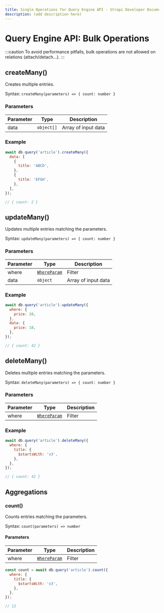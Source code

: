 ```yaml
---
title: Single Operations for Query Engine API - Strapi Developer Documentation
description: (add description here)
---
```

<!-- TODO: update SEO tags -->

# Query Engine API: Bulk Operations

<!-- TODO: add intro here -->

<!-- ? not sure we should include this caution, which was [part of the RFC](https://strapi-rfc-v4.netlify.app/database/query-engine.html#bulk-operation) -->
:::caution
To avoid performance pitfalls, bulk operations are not allowed on relations (attach/detach…).
:::

## createMany()

Creates multiple entries.

Syntax: `createMany(parameters) => { count: number }`

### Parameters

| Parameter | Type       | Description         |
| --------- | ---------- | ------------------- |
| data      | `object[]` | Array of input data |

### Example

```js
await db.query('article').createMany({
  data: [
    {
      title: 'ABCD',
    },
    {
      title: 'EFGH',
    },
  ],
});

// { count: 2 }
```

## updateMany()

Updates multiple entries matching the parameters.

Syntax: `updateMany(parameters) => { count: number }`

### Parameters

| Parameter | Type                       | Description         |
| --------- | -------------------------- | ------------------- |
| where     | [`WhereParam`](#filtering) | Filter              |
| data      | `object`                   | Array of input data |

### Example

```js
await db.query('article').updateMany({
  where: {
    price: 20,
  },
  data: {
    price: 18,
  },
});

// { count: 42 }
```

## deleteMany()

Deletes multiple entries matching the parameters.

Syntax: `deleteMany(parameters) => { count: number }`

### Parameters

| Parameter | Type                       | Description |
| --------- | -------------------------- | ----------- |
| where     | [`WhereParam`](#filtering) | Filter      |

### Example

```js
await db.query('article').deleteMany({
  where: {
    title: {
      $startsWith: 'v3',
    },
  },
});

// { count: 42 }
```

## Aggregations

### count()

Counts entries matching the parameters.

Syntax: `count(parameters) => number`

#### Parameters

| Parameter | Type                       | Description |
| --------- | -------------------------- | ----------- |
| where     | [`WhereParam`](#filtering) | Filter      |

```js
const count = await db.query('article').count({
  where: {
    title: {
      $startsWith: 'v3',
    },
  },
});

// 12
```
